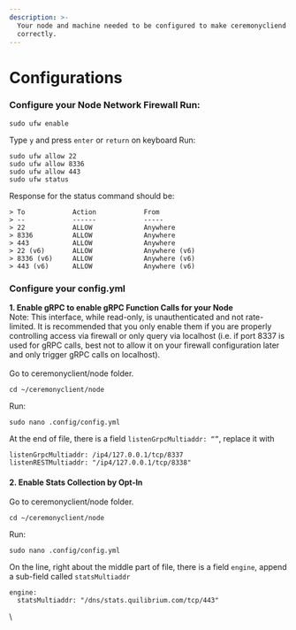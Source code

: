 ```yaml
---
description: >-
  Your node and machine needed to be configured to make ceremonycliend node run
  correctly.
---
```


# Configurations

### Configure your Node Network Firewall  Run:

```
sudo ufw enable
```

Type `y` and press `enter` or `return` on keyboard Run:

```
sudo ufw allow 22
sudo ufw allow 8336
sudo ufw allow 443
sudo ufw status
```

Response for the status command should be:

```
> To            Action            From
> --            ------            -----
> 22            ALLOW             Anywhere
> 8336          ALLOW             Anywhere
> 443           ALLOW             Anywhere
> 22 (v6)       ALLOW             Anywhere (v6)
> 8336 (v6)     ALLOW             Anywhere (v6)
> 443 (v6)      ALLOW             Anywhere (v6)
```

### Configure your config.yml

**1. Enable gRPC to enable gRPC Function Calls for your Node**\
Note: This interface, while read-only, is unauthenticated and not rate-limited. It is recommended that you only enable them if you are properly controlling access via firewall or only query via localhost (i.e. if port 8337 is used for gRPC calls, best not to allow it on your firewall configuration later and only trigger gRPC calls on localhost).\
\
Go to ceremonyclient/node folder.

```
cd ~/ceremonyclient/node
```

Run:

```
sudo nano .config/config.yml
```

At the end of file, there is a field `listenGrpcMultiaddr: “”`, replace it with

```
listenGrpcMultiaddr: /ip4/127.0.0.1/tcp/8337
listenRESTMultiaddr: "/ip4/127.0.0.1/tcp/8338"
```

#### 2. Enable Stats Collection by Opt-In

Go to ceremonyclient/node folder.

```
cd ~/ceremonyclient/node
```

Run:

```
sudo nano .config/config.yml
```

On the line, right about the middle part of file, there is a field `engine`, append a sub-field called `statsMultiaddr`

```
engine:
  statsMultiaddr: "/dns/stats.quilibrium.com/tcp/443"
```

\
